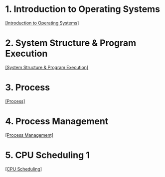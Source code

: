 # 1. Introduction to Operating Systems

[[Introduction to Operating Systems]](https://github.com/mildsalmon/Study/blob/master/Operating%20Systems/Introduction%20to%20Operating%20Systems.md)

# 2. System Structure & Program Execution

[[System Structure & Program Execution]](https://github.com/mildsalmon/Study/blob/master/Operating%20Systems/System%20Structure%20%26%20Program%20Execution.md)

# 3. Process

[[Process]](https://github.com/mildsalmon/Study/blob/master/Operating%20Systems/Process.md)

# 4. Process Management

[[Process Management]](https://github.com/mildsalmon/Study/blob/master/Operating%20Systems/Process%20Management.md)

# 5. CPU Scheduling 1

[[CPU Scheduling]](https://github.com/mildsalmon/Study/blob/master/Operating%20Systems/CPU%20Scheduling.md)

